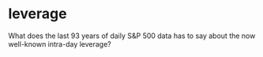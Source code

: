 # leverage
What does the last 93 years of daily S&amp;P 500 data has to say about the now well-known intra-day leverage?
